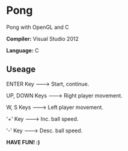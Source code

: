 Pong
====

Pong with OpenGL and C

**Compiler:** Visual Studio 2012

**Language:** C

Useage
------

ENTER Key ---> Start, continue.

UP, DOWN Keys ---> Right player movement.

W, S Keys ---> Left player movement.

'+' Key ---> Inc. ball speed.

'-' Key ---> Desc. ball speed.

**HAVE FUN! :)**
